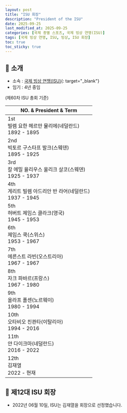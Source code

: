 ```yaml
---
layout: post
title: "ISU 회장"
description: "President of the ISU"
date: 2025-09-25
last_modified_at: 2025-09-25
categories: [국제 종별 스포츠, 국제 빙상 연맹(ISU)]
tags: [국제 빙상 연맹, ISU, 빙상, ISU 회장]
toc: true
toc_sticky: true
---
```

## 📜 소개
* 소속 : [국제 빙상 연맹(ISU)](https://www.isu-skating.com/){: target="_blank"}
* 임기 : 4년 중임

(제60차 ISU 총회 기준)

<html>
    <head>
        <meta charset="UTF-8">
    </head>
    <body>
        <table>
            <thead>
                <tr class="header-row">
                    <th>NO. & President & Term</th>
                </tr>
            </thead>
            <tbody>
                <tr>
                    <td>
                        <div>1st</div>
                        <div>빌렘 요한 헤르만 뮬리에(네덜란드)</div>
                        <div>1892 - 1895</div>
                    </td>
                </tr>
                <tr>
                    <td>
                        <div>2nd</div>
                        <div>빅토르 구스타프 발크(스웨덴)</div>
                        <div>1895 - 1925</div>
                    </td>
                </tr>
                <tr>
                    <td>
                        <div>3rd</div>
                        <div>칼 에밀 율리우스 울리크 살코(스웨덴)</div>
                        <div>1925 - 1937</div>
                    </td>
                </tr>
                <tr>
                    <td>
                        <div>4th</div>
                        <div>게리트 빌렘 아드리안 반 라어(네덜란드)</div>
                        <div>1937 - 1945</div>
                    </td>
                </tr>
                <tr>
                    <td>
                        <div>5th</div>
                        <div>허버트 제임스 클라크(영국)</div>
                        <div>1945 - 1953</div>
                    </td>
                </tr>
                <tr>
                    <td>
                        <div>6th</div>
                        <div>제임스 쿡(스위스)</div>
                        <div>1953 - 1967</div>
                    </td>
                </tr>
                <tr>
                    <td>
                        <div>7th</div>
                        <div>에른스트 라빈(오스트리아)</div>
                        <div>1967 - 1967</div>
                    </td>
                </tr>
                <tr>
                    <td>
                        <div>8th</div>
                        <div>자크 파바르(프랑스)</div>
                        <div>1967 - 1980</div>
                    </td>
                </tr>
                <tr>
                    <td>
                        <div>9th</div>
                        <div>올라프 폴센(노르웨이)</div>
                        <div>1980 - 1994</div>
                    </td>
                </tr>
                <tr>
                    <td>
                        <div>10th</div>
                        <div>오타비오 친콴타(이탈리아)</div>
                        <div>1994 - 2016</div>
                    </td>
                </tr>
                <tr>
                    <td>
                        <div>11th</div>
                        <div>얀 다이크마(네덜란드)</div>
                        <div>2016 - 2022</div>
                    </td>
                </tr>
                <tr class="korea-host-bg">
                    <td>
                        <div><span class="korea-host">12th</span></div>
                        <div><span class="korea-host">김재열</span></div>
                        <div><span class="korea-host">2022 - 현재</span></div>
                    </td>
                </tr>
            </tbody>
        </table>
    </body>
</html>

## 📜 제12대 ISU 회장
* 2022년 06월 10일, ISU는 <span class="korea-host">김재열</span>을 회장으로 선정했습니다.
